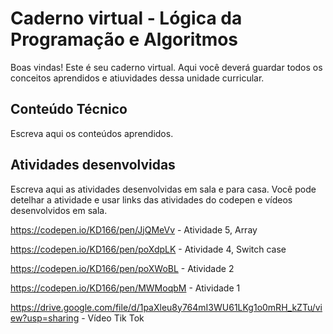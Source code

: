 # Caderno virtual - Lógica da Programação e Algoritmos
Boas vindas! Este é seu caderno virtual. Aqui você deverá guardar todos os conceitos aprendidos e atiuvidades dessa unidade curricular. 


## Conteúdo Técnico
Escreva aqui os conteúdos aprendidos.



## Atividades desenvolvidas
Escreva aqui as atividades desenvolvidas em sala e para casa. Você pode detelhar a atividade e usar links das atividades do codepen e vídeos desenvolvidos em sala. 

https://codepen.io/KD166/pen/JjQMeVv - Atividade 5, Array

https://codepen.io/KD166/pen/poXdpLK - Atividade 4, Switch case

https://codepen.io/KD166/pen/poXWoBL - Atividade 2

https://codepen.io/KD166/pen/MWMoqbM - Atividade 1 

https://drive.google.com/file/d/1paXleu8y764mI3WU61LKg1o0mRH_kZTu/view?usp=sharing - Vídeo Tik Tok
